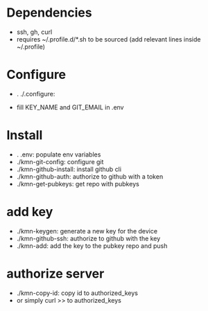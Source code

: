 # Dependencies
- ssh, gh, curl
- requires ~/.profile.d/*.sh to be sourced (add relevant lines inside ~/.profile)

# Configure
- . ./.configure:

- fill KEY_NAME and GIT_EMAIL in .env

# Install
- . .env: populate env variables
- ./kmn-git-config: configure git
- ./kmn-github-install: install github cli
- ./kmn-github-auth: authorize to github with a token
- ./kmn-get-pubkeys: get repo with pubkeys

# add key
- ./kmn-keygen: generate a new key for the device
- ./kmn-github-ssh: authorize to github with the key
- ./kmn-add: add the key to the pubkey repo and push

# authorize server
- ./kmn-copy-id: copy id to authorized_keys
- or simply curl >> to authorized_keys
